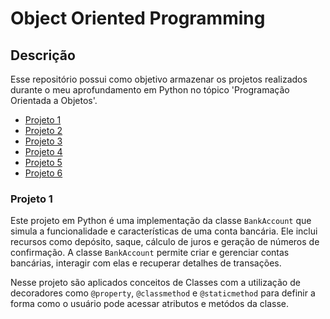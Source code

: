 ﻿# Object Oriented Programming

## Descrição
Esse repositório possui como objetivo armazenar os projetos realizados durante o meu aprofundamento em Python no tópico 'Programação Orientada a Objetos'.

- [Projeto 1](#projeto-1)
- [Projeto 2]()
- [Projeto 3]()
- [Projeto 4]()
- [Projeto 5]()
- [Projeto 6]()

### Projeto 1 

Este projeto em Python é uma implementação da classe `BankAccount` que simula a funcionalidade e características de uma conta bancária. Ele inclui recursos como depósito, saque, cálculo de juros e geração de números de confirmação. A classe `BankAccount` permite criar e gerenciar contas bancárias, interagir com elas e recuperar detalhes de transações.

Nesse projeto são aplicados conceitos de Classes com a utilização de decoradores como `@property`, `@classmethod` e `@staticmethod` para definir a forma como o usuário pode acessar atributos e metódos da classe.
